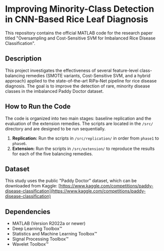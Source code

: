 # Improving Minority-Class Detection in CNN-Based Rice Leaf Diagnosis

This repository contains the official MATLAB code for the research paper titled "Oversampling and Cost-Sensitive SVM for Imbalanced Rice Disease Classification".

## Description
This project investigates the effectiveness of several feature-level class-balancing remedies (SMOTE variants, Cost-Sensitive SVM, and a hybrid approach) applied to the state-of-the-art RiPa-Net pipeline for rice disease diagnosis. The goal is to improve the detection of rare, minority disease classes in the imbalanced Paddy Doctor dataset.

## How to Run the Code
The code is organized into two main stages: baseline replication and the evaluation of the extension remedies. The scripts are located in the `/src/` directory and are designed to be run sequentially.

1.  **Replication:** Run the scripts in `/src/replication/` in order from `phase1` to `phase6`.
2.  **Extension:** Run the scripts in `/src/extension/` to reproduce the results for each of the five balancing remedies.

## Dataset
This study uses the public "Paddy Doctor" dataset, which can be downloaded from Kaggle: [https://www.kaggle.com/competitions/paddy-disease-classification](https://www.kaggle.com/competitions/paddy-disease-classification)

## Dependencies
* MATLAB (Version R2022a or newer)
* Deep Learning Toolbox™
* Statistics and Machine Learning Toolbox™
* Signal Processing Toolbox™
* Wavelet Toolbox™